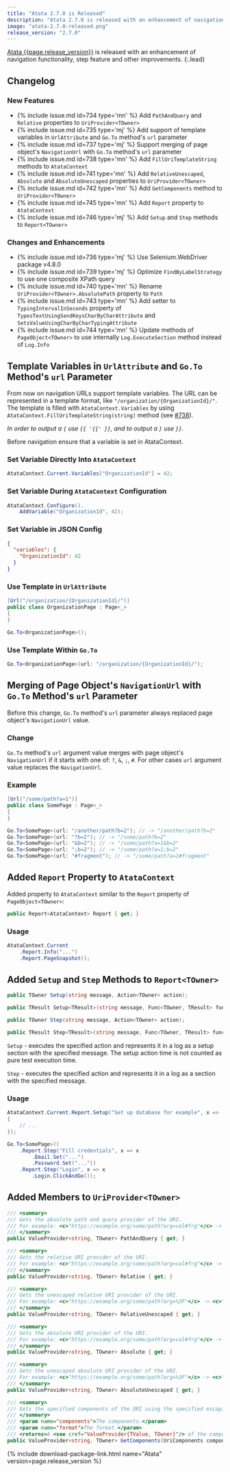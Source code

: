 ```yaml
---
title: "Atata 2.7.0 is Released"
description: "Atata 2.7.0 is released with an enhancement of navigation functionality, step feature and other improvements."
image: "atata-2.7.0-released.png"
release_version: "2.7.0"
---
```


[Atata {{page.release_version}}](https://www.nuget.org/packages/Atata/{{page.release_version}})
is released with an enhancement of navigation functionality, step feature and other improvements.
{:.lead}

<!--more-->

## Changelog

### New Features

- {% include issue.md id=734 type='mn' %} Add `PathAndQuery` and `Relative` properties to `UriProvider<TOwner>`
- {% include issue.md id=735 type='mj' %} Add support of template variables in `UrlAttribute` and `Go.To` method's `url` parameter
- {% include issue.md id=737 type='mj' %} Support merging of page object's `NavigationUrl` with `Go.To` method's `url` parameter
- {% include issue.md id=738 type='mn' %} Add `FillUriTemplateString` methods to `AtataContext`
- {% include issue.md id=741 type='mn' %} Add `RelativeUnescaped`, `Absolute` and `AbsoluteUnescaped` properties to `UriProvider<TOwner>`
- {% include issue.md id=742 type='mn' %} Add `GetComponents` method to `UriProvider<TOwner>`
- {% include issue.md id=745 type='mn' %} Add `Report` property to `AtataContext`
- {% include issue.md id=746 type='mj' %} Add `Setup` and `Step` methods to `Report<TOwner>`

### Changes and Enhancements

- {% include issue.md id=736 type='mj' %} Use Selenium.WebDriver package v4.8.0
- {% include issue.md id=739 type='mj' %} Optimize `FindByLabelStrategy` to use one composite XPath query
- {% include issue.md id=740 type='mn' %} Rename `UriProvider<TOwner>.AbsolutePath` property to `Path`
- {% include issue.md id=743 type='mn' %} Add setter to `TypingIntervalInSeconds` property of `TypesTextUsingSendKeysCharByCharAttribute` and `SetsValueUsingCharByCharTypingAttribute`
- {% include issue.md id=744 type='mn' %} Update methods of `PageObject<TOwner>` to use internally `Log.ExecuteSection` method instead of `Log.Info`

## Template Variables in `UrlAttribute` and `Go.To` Method's `url` Parameter

From now on navigation URLs support template variables.
The URL can be represented in a template format, like `"/organization/{OrganizationId}/"`.
The template is filled with `AtataContext.Variables` by using `AtataContext.FillUriTemplateString(string)`
method (see [#738](https://github.com/atata-framework/atata/issues/738)).

*In order to output a `{` use `{{ '{{' }}`, and to output a `}` use `}}`.*

Before navigation ensure that a variable is set in AtataContext.

### Set Variable Directly Into `AtataContext`

```cs
AtataContext.Current.Variables["OrganizationId"] = 42;
```

### Set Variable During `AtataContext` Configuration

```cs
AtataContext.Configure().
    AddVariable("OrganizationId", 42);
```

### Set Variable in JSON Config

```json
{
  "variables": {
    "OrganizationId": 42
  }
}
```

### Use Template in `UrlAttribute`

```cs
[Url("/organization/{OrganizationId}/")]
public class OrganizationPage : Page<_>
{
}
```

```cs
Go.To<OrganizationPage>();
```

### Use Template Within `Go.To`

```cs
Go.To<OrganizationPage>(url: "/organization/{OrganizationId}/");
```

## Merging of Page Object's `NavigationUrl` with `Go.To` Method's `url` Parameter

Before this change, `Go.To` method's `url` parameter always replaced page object's `NavigationUrl` value.

### Change

`Go.To` method's `url` argument value merges with page object's `NavigationUrl`
if it starts with one of: `?`, `&`, `;`, `#`.
For other cases `url` argument value replaces the `NavigationUrl`.

### Example

```cs
[Url("/some/path?a=1")]
public class SomePage : Page<_>
{
}
```

```cs
Go.To<SomePage>(url: "/another/path?b=2"); // -> "/another/path?b=2"
Go.To<SomePage>(url: "?b=2"); // -> "/some/path?b=2"
Go.To<SomePage>(url: "&b=2"); // -> "/some/path?a=1&b=2"
Go.To<SomePage>(url: ";b=2"); // -> "/some/path?a=1;b=2"
Go.To<SomePage>(url: "#fragment"); // -> "/some/path?a=1#fragment"
```

## Added `Report` Property to `AtataContext`

Added property to `AtataContext` similar to the `Report` property of `PageObject<TOwner>`:

```cs
public Report<AtataContext> Report { get; }
```

### Usage

```cs
AtataContext.Current
    .Report.Info("...")
    .Report.PageSnapshot();
```

## Added `Setup` and `Step` Methods to `Report<TOwner>`

```cs
public TOwner Setup(string message, Action<TOwner> action);

public TResult Setup<TResult>(string message, Func<TOwner, TResult> function);

public TOwner Step(string message, Action<TOwner> action);

public TResult Step<TResult>(string message, Func<TOwner, TResult> function);
```

`Setup` - executes the specified action and represents it in a log as a setup section with the specified message.
The setup action time is not counted as pure test execution time.

`Step` - executes the specified action and represents it in a log as a section with the specified message.

### Usage

```cs
AtataContext.Current.Report.Setup("Set up database for example", x =>
{
    // ...
});
```

```cs
Go.To<SomePage>()
    .Report.Step("Fill credentials", x => x
        .Email.Set("...")
        .Password.Set("..."))
    .Report.Step("Login", x => x
        .Login.ClickAndGo());
```

## Added Members to `UriProvider<TOwner>`

```cs
/// <summary>
/// Gets the absolute path and query provider of the URI.
/// For example: <c>"https://example.org/some/path?arg=val#frg"</c> -> <c>"/some/path?arg=val"</c>.
/// </summary>
public ValueProvider<string, TOwner> PathAndQuery { get; }

/// <summary>
/// Gets the relative URI provider of the URI.
/// For example: <c>"https://example.org/some/path?arg=val#frg"</c> -> <c>"/some/path?arg=val#frg"</c>.
/// </summary>
public ValueProvider<string, TOwner> Relative { get; }

/// <summary>
/// Gets the unescaped relative URI provider of the URI.
/// For example: <c>"https://example.org/some/path?arg=%3F"</c> -> <c>"/some/path?arg=?"</c>.
/// </summary>
public ValueProvider<string, TOwner> RelativeUnescaped { get; }

/// <summary>
/// Gets the absolute URI provider of the URI.
/// For example: <c>"https://example.org/some/path?arg=val#frg"</c> -> <c>"https://example.org/some/path?arg=val#frg"</c>.
/// </summary>
public ValueProvider<string, TOwner> Absolute { get; }

/// <summary>
/// Gets the unescaped absolute URI provider of the URI.
/// For example: <c>"https://example.org/some/path?arg=%3F"</c> -> <c>"https://example.org/some/path?arg=?"</c>.
/// </summary>
public ValueProvider<string, TOwner> AbsoluteUnescaped { get; }

/// <summary>
/// Gets the specified components of the URI using the specified escaping format for special characters.
/// </summary>
/// <param name="components">The components.</param>
/// <param name="format">The format.</param>
/// <returns>A <see cref="ValueProvider{TValue, TOwner}"/> of the components string.</returns>
public ValueProvider<string, TOwner> GetComponents(UriComponents components, UriFormat format = UriFormat.UriEscaped);
```

{% include download-package-link.html name="Atata" version=page.release_version %}